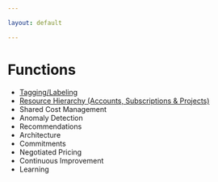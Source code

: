 ```yaml
---

layout: default

---
```


# Functions

- [Tagging/Labeling](tagging-labeling)
- [Resource Hierarchy (Accounts, Subscriptions & Projects)](resource-hierarchy)
- Shared Cost Management 
- Anomaly Detection 
- Recommendations
- Architecture
- Commitments
- Negotiated Pricing
- Continuous Improvement
- Learning
													
													
